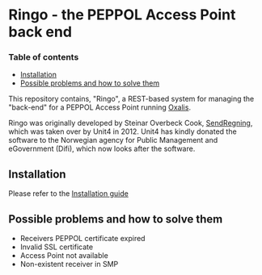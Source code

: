 Ringo - the PEPPOL Access Point back end
========================================


[TOC levels=2-5]: # "### Table of contents"
### Table of contents
- [Installation](#installation)
- [Possible problems and how to solve them](#possible-problems-and-how-to-solve-them)

This repository contains, "Ringo", a REST-based system for managing the "back-end" for a PEPPOL Access Point running
[Oxalis](https://github.com/difi/oxalis).

Ringo was originally developed by Steinar Overbeck Cook, [SendRegning](http://www.sendregning.no/), which was
taken over by Unit4 in 2012. Unit4 has kindly donated the software to
the Norwegian agency for Public Management and eGovernment (Difi), which now looks after the software.

## Installation

Please refer to the [Installation guide](/INSTALL.md)

## Possible problems and how to solve them

* Receivers PEPPOL certificate expired
* Invalid SSL certificate
* Access Point not available
* Non-existent receiver in SMP
